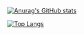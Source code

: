[![Anurag's GitHub stats](https://github-readme-stats.vercel.app/api?username=mwfoekens&show_icons=true&theme=dracula&include_all_commits=true&count_private=true&hide_rank=True)](https://github.com/anuraghazra/github-readme-stats)

[![Top Langs](https://github-readme-stats.vercel.app/api/top-langs/?username=mwfoekens&theme=dracula&hide_progress=true)](https://github.com/anuraghazra/github-readme-stats)

<!--
**mwfoekens/mwfoekens** is a ✨ _special_ ✨ repository because its `README.md` (this file) appears on your GitHub profile.

Here are some ideas to get you started:

- 🔭 I’m currently working on ...
- 🌱 I’m currently learning ...
- 👯 I’m looking to collaborate on ...
- 🤔 I’m looking for help with ...
- 💬 Ask me about ...
- 📫 How to reach me: ...
- 😄 Pronouns: ...
- ⚡ Fun fact: ...
-->
